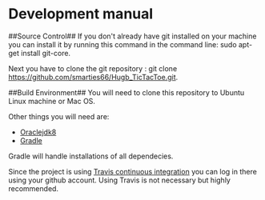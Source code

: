 # Development manual

##Source Control##
If you don't already have git installed on your machine you can install it by running this command in the command line: sudo apt-get install git-core.

Next you have to clone the git repository : git clone https://github.com/smarties66/Hugb_TicTacToe.git.

##Build Environment##
You will need to clone this repository to Ubuntu Linux machine or Mac OS.

Other things you will need are:
- [Oraclejdk8](http://www.oracle.com/technetwork/java/javase/downloads/jdk8-downloads-2133151.html)
- [Gradle](http://gradle.org/gradle-download/)

Gradle will handle installations of all dependecies.

Since the project is using [Travis continuous integration](https://travis-ci.org/) you can log in there using your github account. Using Travis is not necessary but highly recommended.

